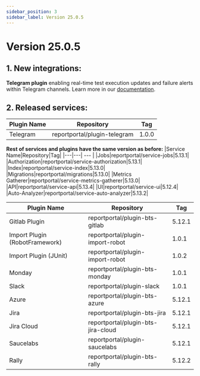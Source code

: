 ```yaml
---
sidebar_position: 3
sidebar_label: Version 25.0.5
---
```


# Version 25.0.5

## 1. **New integrations:**
**Telegram plugin** enabling real-time test execution updates and failure alerts within Telegram channels.
Learn more in our [documentation](/plugins/notifications/Telegram).

## 2. **Released services:**
|Plugin Name|Repository|Tag|
|---|---| --- |
|Telegram|reportportal/plugin-telegram|1.0.0||


**Rest of services and plugins have the same version as before:**
|Service Name|Repository|Tag|
|---|---| --- |
|Jobs|reportportal/service-jobs|5.13.1|
|Authorization|reportportal/service-authorization|5.13.1|
|Index|reportportal/service-index|5.13.0|
|Migrations|reportportal/migrations|5.13.0|
|Metrics Gatherer|reportportal/service-metrics-gatherer|5.13.0|
|API|reportportal/service-api|5.13.4|
|UI|reportportal/service-ui|5.12.4|
|Auto-Analyzer|reportportal/service-auto-analyzer|5.13.2|

|Plugin Name|Repository|Tag|
|---|---| --- |
|Gitlab Plugin|reportportal/plugin-bts-gitlab|5.12.1|
|Import Plugin (RobotFramework)|reportportal/plugin-import-robot|1.0.1|
|Import Plugin (JUnit)|reportportal/plugin-import-robot|1.0.2|
|Monday|reportportal/plugin-bts-monday|1.0.1|
|Slack|reportportal/plugin-slack|1.0.1|
|Azure|reportportal/plugin-bts-azure|5.12.1|
|Jira|reportportal/plugin-bts-jira|5.12.1|
|Jira Cloud|reportportal/plugin-bts-jira-cloud|5.12.1|
|Saucelabs|reportportal/plugin-saucelabs|5.12.1|
|Rally|reportportal/plugin-bts-rally|5.12.2||
